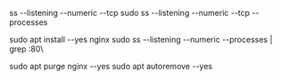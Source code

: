 ss --listening --numeric --tcp
sudo ss --listening --numeric --tcp --processes

sudo apt install --yes nginx
sudo ss --listening --numeric --processes | grep :80\ 

sudo apt purge nginx --yes
sudo apt autoremove --yes


